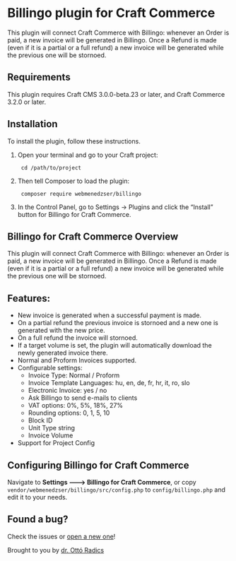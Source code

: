 # Billingo plugin for Craft Commerce

This plugin will connect Craft Commerce with Billingo: whenever an Order is paid, a new invoice will be generated in Billingo. Once a Refund is made (even if it is a partial or a full refund) a new invoice will be generated while the previous one will be stornoed. 

## Requirements

This plugin requires Craft CMS 3.0.0-beta.23 or later, and Craft Commerce 3.2.0 or later. 

## Installation

To install the plugin, follow these instructions.

1. Open your terminal and go to your Craft project:

        cd /path/to/project

2. Then tell Composer to load the plugin:

        composer require webmenedzser/billingo

3. In the Control Panel, go to Settings → Plugins and click the “Install” button for Billingo for Craft Commerce.

## Billingo for Craft Commerce Overview

This plugin will connect Craft Commerce with Billingo: whenever an Order is paid, a new invoice will be generated in Billingo. Once a Refund is made (even if it is a partial or a full refund) a new invoice will be generated while the previous one will be stornoed. 

## Features:
- New invoice is generated when a successful payment is made. 
- On a partial refund the previous invoice is stornoed and a new one is generated with the new price.
- On a full refund the invoice will stornoed. 
- If a target volume is set, the plugin will automatically download the newly generated invoice there.  
- Normal and Proform Invoices supported. 
- Configurable settings:
    - Invoice Type: Normal / Proform
    - Invoice Template Languages: hu, en, de, fr, hr, it, ro, slo
    - Electronic Invoice: yes / no
    - Ask Billingo to send e-mails to clients
    - VAT options: 0%, 5%, 18%, 27%
    - Rounding options: 0, 1, 5, 10
    - Block ID
    - Unit Type string
    - Invoice Volume
- Support for Project Config

## Configuring Billingo for Craft Commerce

Navigate to **Settings 🡒 Billingo for Craft Commerce**, or copy `vendor/webmenedzser/billingo/src/config.php` to `config/billingo.php` and edit it to your needs. 

## Found a bug?

Check the issues or [open a new one](https://github.com/webmenedzser/billingo-for-craft-commerce/issues)! 

Brought to you by [dr. Ottó Radics](https://www.webmenedzser.hu)

